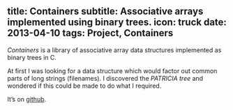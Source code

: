 title: Containers
subtitle: Associative arrays implemented using binary trees.
icon: truck
date: 2013-04-10
tags: Project, Containers
----

*Containers* is a library of associative array data structures implemented as binary trees in C.

At first I was looking for a data structure which would factor out common parts of long strings (filenames). I discovered the *PATRICIA tree* and wondered if this could be made to do what I required.

It’s on [github](http://github.com/dpt/Containers).
